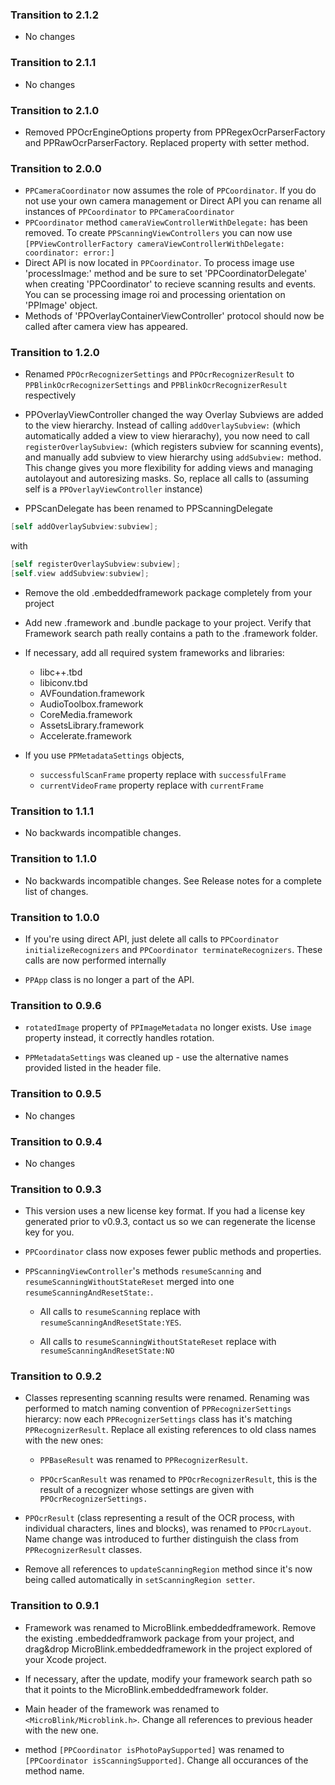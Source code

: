 ### Transition to 2.1.2

- No changes

### Transition to 2.1.1

- No changes

### Transition to 2.1.0

- Removed PPOcrEngineOptions property from PPRegexOcrParserFactory and PPRawOcrParserFactory. Replaced property with setter method.

### Transition to 2.0.0

- `PPCameraCoordinator` now assumes the role of `PPCoordinator`. If you do not use your own camera management or Direct API you can rename all instances of `PPCoordinator` to `PPCameraCoordinator`
- `PPCoordinator` method `cameraViewControllerWithDelegate:` has been removed. To create `PPScanningViewControllers` you can now use `[PPViewControllerFactory cameraViewControllerWithDelegate: coordinator: error:]`
- Direct API is now located in `PPCoordinator`. To process image use 'processImage:' method and be sure to set 'PPCoordinatorDelegate' when creating 'PPCoordinator' to recieve scanning results and events. You can se processing image roi and processing orientation on 'PPImage' object.
- Methods of 'PPOverlayContainerViewController' protocol should now be called after camera view has appeared.

### Transition to 1.2.0

- Renamed `PPOcrRecognizerSettings` and `PPOcrRecognizerResult` to `PPBlinkOcrRecognizerSettings` and `PPBlinkOcrRecognizerResult` respectively

- PPOverlayViewController changed the way Overlay Subviews are added to the view hierarchy. Instead of calling `addOverlaySubview:` (which automatically added a view to view hierarachy), you now need to call `registerOverlaySubview:` (which registers subview for scanning events), and manually add subview to view hierarchy using `addSubview:` method. This change gives you more flexibility for adding views and managing autolayout and autoresizing masks. So, replace all calls to (assuming self is a `PPOverlayViewController` instance)
- PPScanDelegate has been renamed to PPScanningDelegate

```objective-c
[self addOverlaySubview:subview];
```

with 
```objective-c
[self registerOverlaySubview:subview];
[self.view addSubview:subview];
```

- Remove the old .embeddedframework package completely from your project

- Add new .framework and .bundle package to your project. Verify that Framework search path really contains a path to the .framework folder.

- If necessary, add all required system frameworks and libraries:

    - libc++.tbd
    - libiconv.tbd
    - AVFoundation.framework
    - AudioToolbox.framework
    - CoreMedia.framework
    - AssetsLibrary.framework
    - Accelerate.framework
	
- If you use `PPMetadataSettings` objects, 
	- `successfulScanFrame` property replace with `successfulFrame`
	- `currentVideoFrame` property replace with `currentFrame`

### Transition to 1.1.1

- No backwards incompatible changes.

### Transition to 1.1.0

- No backwards incompatible changes. See Release notes for a complete list of changes.

### Transition to 1.0.0

- If you're using direct API, just delete all calls to `PPCoordinator initializeRecognizers` and `PPCoordinator terminateRecognizers`. These calls are now performed internally

- `PPApp` class is no longer a part of the API. 

### Transition to 0.9.6

- `rotatedImage` property of `PPImageMetadata` no longer exists. Use `image` property instead, it correctly handles rotation.

- `PPMetadataSettings` was cleaned up - use the alternative names provided listed in the header file. 

### Transition to 0.9.5

- No changes

### Transition to 0.9.4

- No changes

### Transition to 0.9.3

- This version uses a new license key format. If you had a license key generated prior to v0.9.3, contact us so we can regenerate the license key for you.

- `PPCoordinator` class now exposes fewer public methods and properties.

- `PPScanningViewController`'s methods `resumeScanning` and `resumeScanningWithoutStateReset` merged into one `resumeScanningAndResetState:`. 
    
    - All calls to `resumeScanning` replace with `resumeScanningAndResetState:YES`.
   
    - All calls to `resumeScanningWithoutStateReset` replace with `resumeScanningAndResetState:NO`

### Transition to 0.9.2

- Classes representing scanning results were renamed. Renaming was performed to match naming convention of `PPRecognizerSettings` hierarcy: now each `PPRecognizerSettings` class has it's matching `PPRecognizerResult`. Replace all existing references to old class names with the new ones:

    - `PPBaseResult` was renamed to `PPRecognizerResult`. 

    - `PPOcrScanResult` was renamed to `PPOcrRecognizerResult`, this is the result of a recognizer whose settings are given with `PPOcrRecognizerSettings.`

- `PPOcrResult` (class representing a result of the OCR process, with individual characters, lines and blocks), was renamed to `PPOcrLayout`. Name change was introduced to further distinguish the class from `PPRecognizerResult` classes.

- Remove all references to `updateScanningRegion` method since it's now being called automatically in `setScanningRegion setter`.

### Transition to 0.9.1

- Framework was renamed to MicroBlink.embeddedframework. Remove the existing .embeddedframwork package from your project, and drag&drop MicroBlink.embeddedframework in the project explored of your Xcode project.

- If necessary, after the update, modify your framework search path so that it points to the  MicroBlink.embeddedframework folder.

- Main header of the framework was renamed to `<MicroBlink/Microblink.h>`. Change all references to previous header with the new one.

- method `[PPCoordinator isPhotoPaySupported]` was renamed to `[PPCoordinator isScanningSupported]`. Change all occurances of the method name.